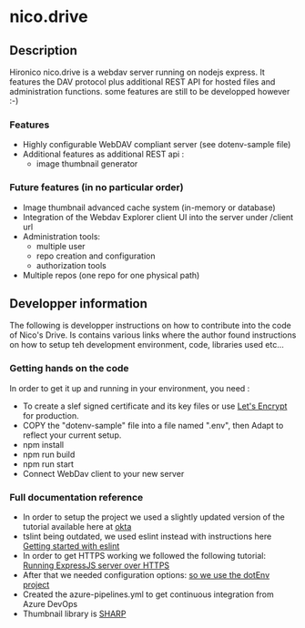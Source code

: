 # nico.drive
## Description
Hironico nico.drive is a webdav server running on nodejs express. It features the DAV protocol plus additional REST API for hosted files and administration functions. some features are still to be developped however :-)

### Features
* Highly configurable WebDAV compliant server (see dotenv-sample file)
* Additional features as additional REST api :
    - image thumbnail generator

### Future features (in no particular order)
* Image thumbnail advanced cache system (in-memory or database)
* Integration of the Webdav Explorer client UI into the server under /client url
* Administration tools:
    - multiple user 
    - repo creation and configuration
    - authorization tools
* Multiple repos (one repo for one physical path)

## Developper information

The following is developper instructions on how to contribute into the code of Nico's Drive.
Is contains various links where the author found instructions on how to setup teh development environment,
code, libraries used etc...

### Getting hands on the code
In order to get it up and running in your environment, you need :
- To create a slef signed certificate and its key files or use [Let's Encrypt](https://letsencrypt.org/) for production.
- COPY the "dotenv-sample" file into a file named ".env", then Adapt to reflect your current setup.
- npm install
- npm run build
- npm run start
- Connect WebDav client to your new server

### Full documentation reference

* In order to setup the project we used a slightly updated version of the tutorial available here at [okta](https://developer.okta.com/blog/2018/11/15/node-express-typescript)
* tslint being outdated, we used eslint instead with instructions here [Getting started with eslint](https://eslint.org/docs/user-guide/getting-started)
* In order to get HTTPS working we followed the following tutorial: [Running ExpressJS server over HTTPS](https://timonweb.com/javascript/running-expressjs-server-over-https/)
* After that we needed configuration options: [so we use the dotEnv project](https://developer.okta.com/blog/2018/11/15/node-express-typescript#a-better-way-to-manage-configuration-settings-in-nodejs)
* Created the azure-pipelines.yml to get continuous integration from Azure DevOps
* Thumbnail library is [SHARP](https://www.npmjs.com/package/sharp)


